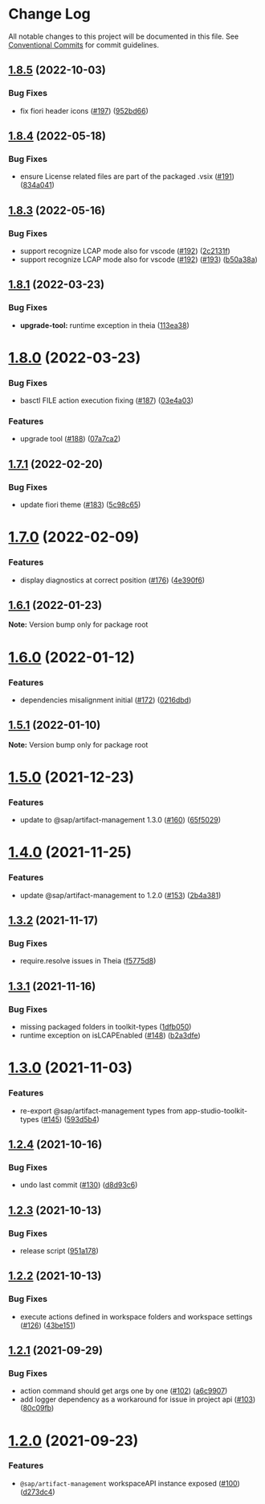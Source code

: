 # Change Log

All notable changes to this project will be documented in this file.
See [Conventional Commits](https://conventionalcommits.org) for commit guidelines.

## [1.8.5](https://github.com/SAP/app-studio-toolkit/compare/v1.8.4...v1.8.5) (2022-10-03)

### Bug Fixes

- fix fiori header icons ([#197](https://github.com/SAP/app-studio-toolkit/issues/197)) ([952bd66](https://github.com/SAP/app-studio-toolkit/commit/952bd66432e4d39b1b8448f4e8fa13fd3b71edbc))

## [1.8.4](https://github.com/SAP/app-studio-toolkit/compare/v1.8.3...v1.8.4) (2022-05-18)

### Bug Fixes

- ensure License related files are part of the packaged .vsix ([#191](https://github.com/SAP/app-studio-toolkit/issues/191)) ([834a041](https://github.com/SAP/app-studio-toolkit/commit/834a04130e93b4e84f560868db5b34b43b2983ce))

## [1.8.3](https://github.com/SAP/app-studio-toolkit/compare/v1.8.1...v1.8.3) (2022-05-16)

### Bug Fixes

- support recognize LCAP mode also for vscode ([#192](https://github.com/SAP/app-studio-toolkit/issues/192)) ([2c2131f](https://github.com/SAP/app-studio-toolkit/commit/2c2131fac0615fb3ea7781965f409c83b3e172a4))
- support recognize LCAP mode also for vscode ([#192](https://github.com/SAP/app-studio-toolkit/issues/192)) ([#193](https://github.com/SAP/app-studio-toolkit/issues/193)) ([b50a38a](https://github.com/SAP/app-studio-toolkit/commit/b50a38a53c3b812fbec0bf7019f94d26a94f231c))

## [1.8.1](https://github.com/SAP/app-studio-toolkit/compare/v1.8.0...v1.8.1) (2022-03-23)

### Bug Fixes

- **upgrade-tool:** runtime exception in theia ([113ea38](https://github.com/SAP/app-studio-toolkit/commit/113ea3855ae70fbe0c3cd4e2cd7c427ef221a58e))

# [1.8.0](https://github.com/SAP/app-studio-toolkit/compare/v1.7.1...v1.8.0) (2022-03-23)

### Bug Fixes

- basctl FILE action execution fixing ([#187](https://github.com/SAP/app-studio-toolkit/issues/187)) ([03e4a03](https://github.com/SAP/app-studio-toolkit/commit/03e4a03e4197881736b24ce9f32b0ee2fb7ec7ad))

### Features

- upgrade tool ([#188](https://github.com/SAP/app-studio-toolkit/issues/188)) ([07a7ca2](https://github.com/SAP/app-studio-toolkit/commit/07a7ca23553b3cacd877095cade6660c09b5d4b4))

## [1.7.1](https://github.com/SAP/app-studio-toolkit/compare/v1.7.0...v1.7.1) (2022-02-20)

### Bug Fixes

- update fiori theme ([#183](https://github.com/SAP/app-studio-toolkit/issues/183)) ([5c98c65](https://github.com/SAP/app-studio-toolkit/commit/5c98c65b7b62733bf4496ae79f663444c22877cb))

# [1.7.0](https://github.com/SAP/app-studio-toolkit/compare/v1.6.1...v1.7.0) (2022-02-09)

### Features

- display diagnostics at correct position ([#176](https://github.com/SAP/app-studio-toolkit/issues/176)) ([4e390f6](https://github.com/SAP/app-studio-toolkit/commit/4e390f612e4582ea703cc5868a77f646b3279c3a))

## [1.6.1](https://github.com/SAP/app-studio-toolkit/compare/v1.6.0...v1.6.1) (2022-01-23)

**Note:** Version bump only for package root

# [1.6.0](https://github.com/SAP/app-studio-toolkit/compare/v1.5.1...v1.6.0) (2022-01-12)

### Features

- dependencies misalignment initial ([#172](https://github.com/SAP/app-studio-toolkit/issues/172)) ([0216dbd](https://github.com/SAP/app-studio-toolkit/commit/0216dbdb8ed2ec6d96819a78b856a6ba5cb297b4))

## [1.5.1](https://github.com/SAP/app-studio-toolkit/compare/v1.5.0...v1.5.1) (2022-01-10)

**Note:** Version bump only for package root

# [1.5.0](https://github.com/SAP/app-studio-toolkit/compare/v1.4.0...v1.5.0) (2021-12-23)

### Features

- update to @sap/artifact-management 1.3.0 ([#160](https://github.com/SAP/app-studio-toolkit/issues/160)) ([65f5029](https://github.com/SAP/app-studio-toolkit/commit/65f50292fd67fdf6d99f44f23e56ad4628701638))

# [1.4.0](https://github.com/SAP/app-studio-toolkit/compare/v1.3.2...v1.4.0) (2021-11-25)

### Features

- update @sap/artifact-management to 1.2.0 ([#153](https://github.com/SAP/app-studio-toolkit/issues/153)) ([2b4a381](https://github.com/SAP/app-studio-toolkit/commit/2b4a381257892ec53e69ba87a89255b171c5aed7))

## [1.3.2](https://github.com/SAP/app-studio-toolkit/compare/v1.3.1...v1.3.2) (2021-11-17)

### Bug Fixes

- require.resolve issues in Theia ([f5775d8](https://github.com/SAP/app-studio-toolkit/commit/f5775d89a2e5f97d1625d09a50c443de37eebc07))

## [1.3.1](https://github.com/SAP/app-studio-toolkit/compare/v1.3.0...v1.3.1) (2021-11-16)

### Bug Fixes

- missing packaged folders in toolkit-types ([1dfb050](https://github.com/SAP/app-studio-toolkit/commit/1dfb05040c45368916d67dc41e318b7a4d988a31))
- runtime exception on isLCAPEnabled ([#148](https://github.com/SAP/app-studio-toolkit/issues/148)) ([b2a3dfe](https://github.com/SAP/app-studio-toolkit/commit/b2a3dfef58b8f95e2651105c5dd8787e3264d294))

# [1.3.0](https://github.com/SAP/app-studio-toolkit/compare/v1.2.4...v1.3.0) (2021-11-03)

### Features

- re-export @sap/artifact-management types from app-studio-toolkit-types ([#145](https://github.com/SAP/app-studio-toolkit/issues/145)) ([593d5b4](https://github.com/SAP/app-studio-toolkit/commit/593d5b4872d2cee483c4b7d37b835bdecb8cd404))

## [1.2.4](https://github.com/SAP/app-studio-toolkit/compare/v1.2.3...v1.2.4) (2021-10-16)

### Bug Fixes

- undo last commit ([#130](https://github.com/SAP/app-studio-toolkit/issues/130)) ([d8d93c6](https://github.com/SAP/app-studio-toolkit/commit/d8d93c6f5b4b014bb0e9b7e1b006a1f50f4cf80c))

## [1.2.3](https://github.com/SAP/app-studio-toolkit/compare/v1.2.2...v1.2.3) (2021-10-13)

### Bug Fixes

- release script ([951a178](https://github.com/SAP/app-studio-toolkit/commit/951a17820a2baa9f65de0675d7ac2ca16a6d8e21))

## [1.2.2](https://github.com/SAP/app-studio-toolkit/compare/v1.2.1...v1.2.2) (2021-10-13)

### Bug Fixes

- execute actions defined in workspace folders and workspace settings ([#126](https://github.com/SAP/app-studio-toolkit/issues/126)) ([43be151](https://github.com/SAP/app-studio-toolkit/commit/43be151913f7bab54b6a989b163c8c11cdbbbd4e))

## [1.2.1](https://github.com/SAP/app-studio-toolkit/compare/v1.2.0...v1.2.1) (2021-09-29)

### Bug Fixes

- action command should get args one by one ([#102](https://github.com/SAP/app-studio-toolkit/issues/102)) ([a6c9907](https://github.com/SAP/app-studio-toolkit/commit/a6c9907aff19a1b66ecbae538af264dd4be7d1d3))
- add logger dependency as a workaround for issue in project api ([#103](https://github.com/SAP/app-studio-toolkit/issues/103)) ([80c09fb](https://github.com/SAP/app-studio-toolkit/commit/80c09fb446f77777c85c4dc4403a4a17c0586f60))

# [1.2.0](https://github.com/SAP/app-studio-toolkit/compare/v1.1.0...v1.2.0) (2021-09-23)

### Features

- `@sap/artifact-management` workspaceAPI instance exposed ([#100](https://github.com/SAP/app-studio-toolkit/issues/100)) ([d273dc4](https://github.com/SAP/app-studio-toolkit/commit/d273dc43112549f18cead1a26bbc4bdaaedc8fd4))
